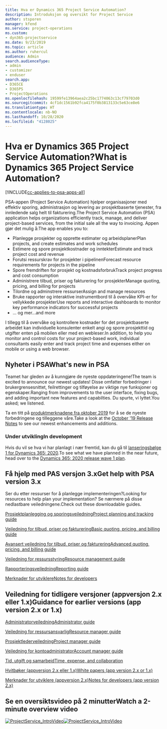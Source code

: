 ```yaml
---
title: Hva er Dynamics 365 Project Service Automation?
description: Introduksjon og oversikt for Project Service
author: stsporen
manager: kfend
ms.service: project-operations
ms.custom:
- dyn365-projectservice
ms.date: 9/23/2019
ms.topic: article
ms.author: ruhercul
audience: Admin
search.audienceType:
- admin
- customizer
- enduser
search.app:
- D365CE
- D365PS
- ProjectOperations
ms.openlocfilehash: 19599fe13964aea2c25bc1774063c13cf79703d0
ms.sourcegitcommit: 4cf1dc1561b92fca4175f0b3813133c5e63ce8e6
ms.translationtype: HT
ms.contentlocale: nb-NO
ms.lasthandoff: 10/28/2020
ms.locfileid: "4128025"
---
```

# <a name="what-is-dynamics-365-project-service-automation"></a><span data-ttu-id="8c675-103">Hva er Dynamics 365 Project Service Automation?</span><span class="sxs-lookup"><span data-stu-id="8c675-103">What is Dynamics 365 Project Service Automation?</span></span>

[!INCLUDE[cc-applies-to-psa-apps-all](../includes/cc-applies-to-psa-apps-all.md)]

<span data-ttu-id="8c675-104">PSA-appen (Project Service Automation) hjelper organisasjoner med effektiv sporing, administrasjon og levering av prosjektbaserte tjenester, fra innledende salg helt til fakturering.</span><span class="sxs-lookup"><span data-stu-id="8c675-104">The Project Service Automation (PSA) application helps organizations efficiently track, manage, and deliver project-based services, from the initial sale all the way to invoicing.</span></span> <span data-ttu-id="8c675-105">Appen gjør det mulig å:</span><span class="sxs-lookup"><span data-stu-id="8c675-105">The app enables you to:</span></span>

- <span data-ttu-id="8c675-106">Planlegge prosjekter og opprette estimater og arbeidsplaner</span><span class="sxs-lookup"><span data-stu-id="8c675-106">Plan projects, and create estimates and work schedules</span></span>
- <span data-ttu-id="8c675-107">Estimere og spore prosjektkostnader og inntekter</span><span class="sxs-lookup"><span data-stu-id="8c675-107">Estimate and track project cost and revenue</span></span>
- <span data-ttu-id="8c675-108">Forutsi ressurskrav for prosjekter i pipelinen</span><span class="sxs-lookup"><span data-stu-id="8c675-108">Forecast resource requirements for projects in the pipeline</span></span>
- <span data-ttu-id="8c675-109">Spore fremdriften for prosjekt og kostnadsforbruk</span><span class="sxs-lookup"><span data-stu-id="8c675-109">Track project progress and cost consumption</span></span>
- <span data-ttu-id="8c675-110">Administrere tilbud, priser og fakturering for prosjekter</span><span class="sxs-lookup"><span data-stu-id="8c675-110">Manage quoting, pricing, and billing for projects</span></span>
- <span data-ttu-id="8c675-111">Tilordne og adminstrere ressurser</span><span class="sxs-lookup"><span data-stu-id="8c675-111">Assign and manage resources</span></span>
- <span data-ttu-id="8c675-112">Bruke rapporter og interaktive instrumentbord til å overvåke KPI-er for vellykkede prosjekter</span><span class="sxs-lookup"><span data-stu-id="8c675-112">Use reports and interactive dashboards to monitor key performance indicators for successful projects</span></span>
- <span data-ttu-id="8c675-113">... og mer</span><span class="sxs-lookup"><span data-stu-id="8c675-113">...and more</span></span>

<span data-ttu-id="8c675-114">I tillegg til å overvåke og kontrollere kostnader for det prosjektbaserte arbeidet kan individuelle konsulenter enkelt angi og spore prosjekttid og utgifter enten på mobilen eller med en webleser.</span><span class="sxs-lookup"><span data-stu-id="8c675-114">In addition, to help you monitor and control costs for your project-based work, individual consultants easily enter and track project time and expenses either on mobile or using a web browser.</span></span>

## <a name="whats-new-in-psa"></a><span data-ttu-id="8c675-115">Nyheter i PSA</span><span class="sxs-lookup"><span data-stu-id="8c675-115">What's new in PSA</span></span>
<span data-ttu-id="8c675-116">Teamet har gleden av å kunngjøre de nyeste oppdateringene!</span><span class="sxs-lookup"><span data-stu-id="8c675-116">The team is excited to announce our newest updates!</span></span> <span data-ttu-id="8c675-117">Disse omfatter forbedringer i brukergrensesnittet, feilrettinger og tilføyelse av viktige nye funksjoner og egenskaper.</span><span class="sxs-lookup"><span data-stu-id="8c675-117">Ranging from improvements to the user interface, fixing bugs, and adding important new features and capabilties.</span></span> <span data-ttu-id="8c675-118">Du spurte, vi lyttet.</span><span class="sxs-lookup"><span data-stu-id="8c675-118">You asked; we listened.</span></span>

<span data-ttu-id="8c675-119">Ta en titt på [produktmerknadene fra oktober 2019](https://docs.microsoft.com/dynamics365-release-plan/2019wave2/index) for å se de nyeste forbedringene og tilleggene våre.</span><span class="sxs-lookup"><span data-stu-id="8c675-119">Take a look at the [October '19 Release Notes](https://docs.microsoft.com/dynamics365-release-plan/2019wave2/index) to see our newest enhancements and additions.</span></span>

### <a name="in-development"></a><span data-ttu-id="8c675-120">Under utvikling</span><span class="sxs-lookup"><span data-stu-id="8c675-120">In development</span></span>
<span data-ttu-id="8c675-121">Hvis du vil se hva vi har planlagt i nær fremtid, kan du gå til [lanseringsbølge 1 for Dynamics 365: 2020](https://docs.microsoft.com/dynamics365-release-plan/2020wave1/index).</span><span class="sxs-lookup"><span data-stu-id="8c675-121">To see what we have planned in the near future, head over to the [Dynamics 365: 2020 release wave 1 plan](https://docs.microsoft.com/dynamics365-release-plan/2020wave1/index).</span></span>

## <a name="get-help-with-psa-version-3x"></a><span data-ttu-id="8c675-122">Få hjelp med PAS versjon 3.x</span><span class="sxs-lookup"><span data-stu-id="8c675-122">Get help with PSA version 3.x</span></span>
<span data-ttu-id="8c675-123">Ser du etter ressurser for å planlegge implementeringen?</span><span class="sxs-lookup"><span data-stu-id="8c675-123">Looking for resources to help plan your implementation?</span></span> <span data-ttu-id="8c675-124">Se nærmere på disse nedlastbare veiledningene.</span><span class="sxs-lookup"><span data-stu-id="8c675-124">Check out these downloadable guides.</span></span>

 [<span data-ttu-id="8c675-125">Prosjektplanlegging og sporingsveiledning</span><span class="sxs-lookup"><span data-stu-id="8c675-125">Project planning and tracking guide</span></span>](../psa/implementation-guides/project-planning-tracking.md)

 [<span data-ttu-id="8c675-126">Veiledning for tilbud, priser og fakturering</span><span class="sxs-lookup"><span data-stu-id="8c675-126">Basic quoting, pricing, and billing guide</span></span>](../psa/implementation-guides/begin-quoting-pricing-billing.md)

 [<span data-ttu-id="8c675-127">Avansert veiledning for tilbud, priser og fakturering</span><span class="sxs-lookup"><span data-stu-id="8c675-127">Advanced quoting, pricing, and billing guide</span></span>](../psa/implementation-guides/adv-quoting-pricing-billing.md)

 [<span data-ttu-id="8c675-128">Veiledning for ressursstyring</span><span class="sxs-lookup"><span data-stu-id="8c675-128">Resource management guide</span></span>](../psa/implementation-guides/resource-management-guide.md)

 [<span data-ttu-id="8c675-129">Rapporteringsveiledning</span><span class="sxs-lookup"><span data-stu-id="8c675-129">Reporting guide</span></span>](../psa/implementation-guides/reporting-guide.md)

 [<span data-ttu-id="8c675-130">Merknader for utviklere</span><span class="sxs-lookup"><span data-stu-id="8c675-130">Notes for developers</span></span>](../psa/developer-guides/overview-dev-notes-v3.x.md)

## <a name="guidance-for-earlier-versions-app-version-2x-or-1x"></a><span data-ttu-id="8c675-131">Veiledning for tidligere versjoner (appversjon 2.x eller 1.x)</span><span class="sxs-lookup"><span data-stu-id="8c675-131">Guidance for earlier versions (app version 2.x or 1.x)</span></span>
 [<span data-ttu-id="8c675-132">Administratorveiledning</span><span class="sxs-lookup"><span data-stu-id="8c675-132">Administrator guide</span></span>](../psa/admin-guide.md)

 [<span data-ttu-id="8c675-133">Veiledning for ressursansvarlig</span><span class="sxs-lookup"><span data-stu-id="8c675-133">Resource manager guide</span></span>](../psa/resource-manager-guide.md)

 [<span data-ttu-id="8c675-134">Prosjektlederveiledning</span><span class="sxs-lookup"><span data-stu-id="8c675-134">Project manager guide</span></span>](../psa/project-manager-guide.md)

 [<span data-ttu-id="8c675-135">Veiledning for kontoadministrator</span><span class="sxs-lookup"><span data-stu-id="8c675-135">Account manager guide</span></span>](../psa/account-manager-guide.md)

 [<span data-ttu-id="8c675-136">Tid, utgift og samarbeid</span><span class="sxs-lookup"><span data-stu-id="8c675-136">Time, expense, and collaboration</span></span>](../psa/time-expense-collaboration-guide.md)

 [<span data-ttu-id="8c675-137">Hvitbøker (appversjon 2.x eller 1.x)</span><span class="sxs-lookup"><span data-stu-id="8c675-137">White papers (app version 2.x or 1.x)</span></span>](../psa/white-papers.md)

 [<span data-ttu-id="8c675-138">Merknader for utviklere (appversjon 2.x)</span><span class="sxs-lookup"><span data-stu-id="8c675-138">Notes for developers (app version 2.x)</span></span>](../psa/developer-guides/add-custom-qoi-forms-v2.x.md)

 ## <a name="watch-a-2-minute-overview-video"></a><span data-ttu-id="8c675-139">Se en oversiktsvideo på 2 minutter</span><span class="sxs-lookup"><span data-stu-id="8c675-139">Watch a 2-minute overview video</span></span>
 <a name="heroArea"></a> <span data-ttu-id="8c675-140">[![ProjectService_IntroVideo](../psa/media/project-service-intro-video.png "ProjectService_IntroVideo")](https://go.microsoft.com/fwlink/p/?LinkId=799457)</span><span class="sxs-lookup"><span data-stu-id="8c675-140">[![ProjectService_IntroVideo](../psa/media/project-service-intro-video.png "ProjectService_IntroVideo")](https://go.microsoft.com/fwlink/p/?LinkId=799457)</span></span>



